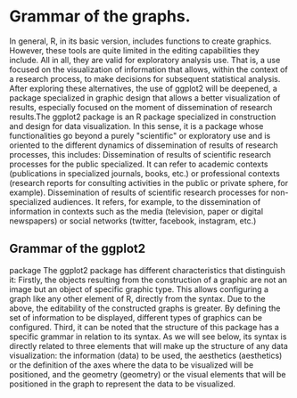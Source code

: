# Grammar of the graphs.
In general, R, in its basic version, includes functions to create graphics. However, these tools are quite limited in the editing capabilities they include. All in all, they are valid for exploratory analysis use. That is, a use focused on the visualization of information that allows, within the context of a research process, to make decisions for subsequent statistical analysis. After exploring these alternatives, the use of ggplot2 will be deepened, a package specialized in graphic design that allows a better visualization of results, especially focused on the moment of dissemination of research
results.The ggplot2 package is an R package specialized in construction and design for data visualization. In this sense, it is a package whose functionalities go beyond a purely "scientific" or exploratory use and is oriented to the different dynamics of dissemination of results of research processes, this includes: Dissemination of results of scientific research processes for the public specialized. It can refer to academic contexts (publications in specialized journals, books, etc.) or professional contexts (research reports for consulting activities in the public or private sphere, for example). Dissemination of results of scientific research processes for non-specialized audiences. It refers, for example, to the dissemination of information in contexts such as the media (television, paper or digital newspapers) or social networks (twitter, facebook, instagram, etc.)

## Grammar of the ggplot2
package The ggplot2 package has different characteristics that distinguish it:
Firstly, the objects resulting from the construction of a graphic are not an image but an object of specific graphic type. This allows configuring a graph like any other element of R, directly from the syntax.
Due to the above, the editability of the constructed graphs is greater. By defining the set of information to be displayed, different types of graphics can be configured.
Third, it can be noted that the structure of this package has a specific grammar in relation to its syntax. As we will see below, its syntax is directly related to three elements that will make up the structure of any data visualization: the information (data) to be used, the aesthetics (aesthetics) or the definition of the axes where the data to be visualized will be positioned, and the geometry (geometry) or the visual elements that will be positioned in the graph to represent the data to be visualized.
